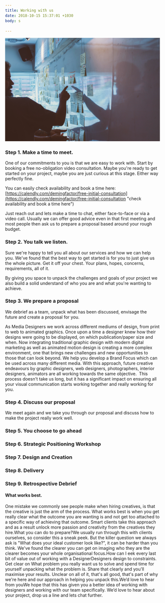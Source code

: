 ```yaml
---
title: Working with us
date: 2018-10-15 15:37:01 +1030
body: s

---
```

![](/uploads/2018/10/15/startae-team-704141-unsplash.jpg)

### Step 1. Make a time to meet. 

One of our commitments to you is that we are easy to work with. Start by booking a free no-obligation video consultation. Maybe you're ready to get started on your project, maybe you are just curious at this stage. Either way perfectly fine. 

You can easily check availability and book a time here: [https://calendly.com/demingfactor/free-initial-consultation](https://calendly.com/demingfactor/free-initial-consultation "check availability and book a time here")

Just reach out and lets make a time to chat, either face-to-face or via a video call. Usually we can offer good advice even in that first meeting and most people then ask us to prepare a proposal based around your rough budget.

### Step 2. You talk we listen.

Sure we're happy to tell you all about our services and how we can help you. We've found that the best way to get started is for you to just give us the whole picture. Get it off your chest. Your plans, hopes, concerns, requirements, all of it.

By giving you space to unpack the challenges and goals of your project we also build a solid understand of who you are and what you're wanting to achieve. 

### Step 3. We prepare a proposal

We debrief as a team, unpack what has been discussed, envisage the future and create a proposal for you.

As Media Designers we work across different mediums of design, from print to web to animated graphics. Once upon a time a designer knew how their designs were going to be displayed, on which publication/paper size and when. Now integrating traditional graphic design with modern digital marketing as well as animated motion design is creating a more complex environment, one that brings new challenges and new opportunities to those that can look beyond. We help you develop a Brand Focus which can be used across many different media. With this approach, future creative endeavours by graphic designers, web designers, photographers, interior designers, animators are all working towards the same objective.  This process doesn't take us long, but it has a significant impact on ensuring all your visual communication starts working together and really working for you.

### Step 4. Discuss our proposal

We meet again and we take you through our proposal and discuss how to make the project really work well.

### Step 5. You choose to go ahead

### Step 6. Strategic Positioning Workshop

### Step 7. Design and Creation

### Step 8. Delivery

### Step 9. Retrospective Debrief

#### What works best. 

One mistake we commonly see people make when hiring creatives, is that the creative is just the arm of the process. What works best is when you get really clear what the outcome you are wanting is and not get too attached to a specific way of achieving that outcome. Smart clients take this approach and as a result unlock more passion and creativity from the creatives they hire.What you can do to prepare?We usually run through this with clients ourselves, so consider this a sneak peek. But the killer question we always ask is "What does your ideal customer look like?", it can be harder than you think. We've found the clearer you can get on imaging who they are the clearer becomes your whole organisational focus.How can I eek every last bit of value out of working with a DesignerDesigners design to constraints. Get clear on What problem you really want us to solve and spend time for yourself unpacking what the problem is. Share that clearly and you'll maximise your results. Unclear on all of it, that's all good, that's part of why we're here and our approach in helping you unpack this.We’d love to hear from youWe hope that this has given you a better idea of working with designers and working with our team specifically. We’d love to hear about your project, drop us a line and lets chat further.